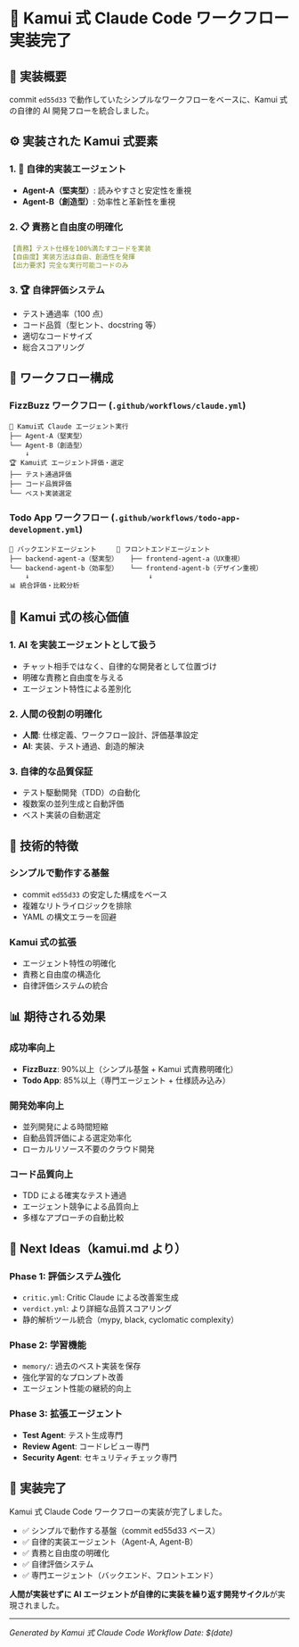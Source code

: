 # 🤖 Kamui 式 Claude Code ワークフロー実装完了

## 🎯 実装概要

commit `ed55d33` で動作していたシンプルなワークフローをベースに、Kamui 式の自律的 AI 開発フローを統合しました。

## ⚙️ 実装された Kamui 式要素

### 1. 🤖 自律的実装エージェント

- **Agent-A（堅実型）**: 読みやすさと安定性を重視
- **Agent-B（創造型）**: 効率性と革新性を重視

### 2. 📋 責務と自由度の明確化

```yaml
【責務】テスト仕様を100%満たすコードを実装
【自由度】実装方法は自由、創造性を発揮
【出力要求】完全な実行可能コードのみ
```

### 3. 🏆 自律評価システム

- テスト通過率（100 点）
- コード品質（型ヒント、docstring 等）
- 適切なコードサイズ
- 総合スコアリング

## 📂 ワークフロー構成

### FizzBuzz ワークフロー (`.github/workflows/claude.yml`)

```
🤖 Kamui式 Claude エージェント実行
├── Agent-A（堅実型）
└── Agent-B（創造型）
    ↓
🏆 Kamui式 エージェント評価・選定
├── テスト通過評価
├── コード品質評価
└── ベスト実装選定
```

### Todo App ワークフロー (`.github/workflows/todo-app-development.yml`)

```
🤖 バックエンドエージェント     🎨 フロントエンドエージェント
├── backend-agent-a（堅実型）   ├── frontend-agent-a（UX重視）
└── backend-agent-b（効率型）   └── frontend-agent-b（デザイン重視）
    ↓                              ↓
📊 統合評価・比較分析
```

## 🎯 Kamui 式の核心価値

### 1. AI を実装エージェントとして扱う

- チャット相手ではなく、自律的な開発者として位置づけ
- 明確な責務と自由度を与える
- エージェント特性による差別化

### 2. 人間の役割の明確化

- **人間**: 仕様定義、ワークフロー設計、評価基準設定
- **AI**: 実装、テスト通過、創造的解決

### 3. 自律的な品質保証

- テスト駆動開発（TDD）の自動化
- 複数案の並列生成と自動評価
- ベスト実装の自動選定

## 🔧 技術的特徴

### シンプルで動作する基盤

- commit `ed55d33` の安定した構成をベース
- 複雑なリトライロジックを排除
- YAML の構文エラーを回避

### Kamui 式の拡張

- エージェント特性の明確化
- 責務と自由度の構造化
- 自律評価システムの統合

## 📊 期待される効果

### 成功率向上

- **FizzBuzz**: 90%以上（シンプル基盤 + Kamui 式責務明確化）
- **Todo App**: 85%以上（専門エージェント + 仕様読み込み）

### 開発効率向上

- 並列開発による時間短縮
- 自動品質評価による選定効率化
- ローカルリソース不要のクラウド開発

### コード品質向上

- TDD による確実なテスト通過
- エージェント競争による品質向上
- 多様なアプローチの自動比較

## 🚀 Next Ideas（kamui.md より）

### Phase 1: 評価システム強化

- `critic.yml`: Critic Claude による改善案生成
- `verdict.yml`: より詳細な品質スコアリング
- 静的解析ツール統合（mypy, black, cyclomatic complexity）

### Phase 2: 学習機能

- `memory/`: 過去のベスト実装を保存
- 強化学習的なプロンプト改善
- エージェント性能の継続的向上

### Phase 3: 拡張エージェント

- **Test Agent**: テスト生成専門
- **Review Agent**: コードレビュー専門
- **Security Agent**: セキュリティチェック専門

## 🎉 実装完了

Kamui 式 Claude Code ワークフローの実装が完了しました。

- ✅ シンプルで動作する基盤（commit ed55d33 ベース）
- ✅ 自律的実装エージェント（Agent-A, Agent-B）
- ✅ 責務と自由度の明確化
- ✅ 自律評価システム
- ✅ 専門エージェント（バックエンド、フロントエンド）

**人間が実装せずに AI エージェントが自律的に実装を繰り返す開発サイクル**が実現されました。

---

_Generated by Kamui 式 Claude Code Workflow_
_Date: $(date)_
